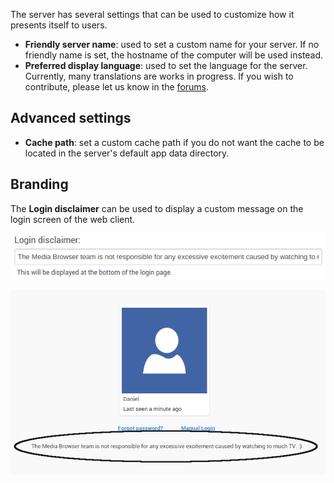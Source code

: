 The server has several settings that can be used to customize how it presents itself to users.

- **Friendly server name**: used to set a custom name for your server. If no friendly name is set, the hostname of the computer will be used instead.
- **Preferred display language**: used to set the language for the server. Currently, many translations are works in progress. If you wish to contribute, please let us know in the [forums](http://mediabrowser.tv/forums).

## Advanced settings

- **Cache path**: set a custom cache path if you do not want the cache to be located in the server's default app data directory.

## Branding

The **Login disclaimer** can be used to display a custom message on the login screen of the web client.

![](images/server/serversettings1.png)

![](images/server/serversettings2.png)
